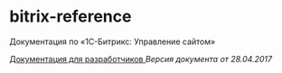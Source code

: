 # bitrix-reference
Документация по «1С-Битрикс: Управление сайтом»

[Документация для разработчиков ](https://github.com/ASDAFF/bitrix-reference/raw/master/bsm_api/bsm_api.chm) 
_Версия документа от 28.04.2017_
